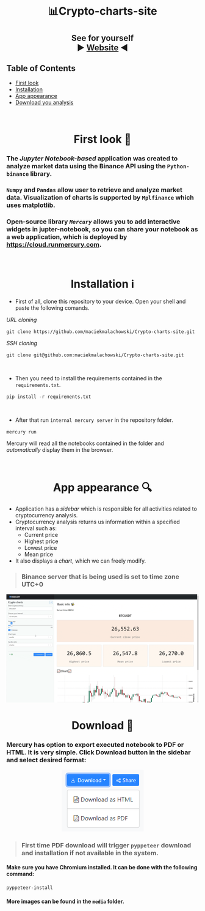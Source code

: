 <h1 align="center">📊Crypto-charts-site</h1>

<h2 align="center">See for yourself <br> ▶ <a href="https://mmalachowski.isdatascientist.com/app/charts_notebook" target="_blank">Website</a> ◀</h2>

## Table of Contents

 - [First look](https://github.com/maciekmalachowski/Crypto-charts-site#first-look)
 - [Installation](https://github.com/maciekmalachowski/Crypto-charts-site#installation)
 - [App appearance](https://github.com/maciekmalachowski/Crypto-charts-site#app-appearance)
 - [Download you analysis](https://github.com/maciekmalachowski/Crypto-charts-site#download)

<br>
 
<h1 align="center" id="first-look"> First look 👀 </h1>

### The *Jupyter Notebook-based* application was created to analyze market data using the Binance API using the `Python-binance` library. 

### `Numpy` and `Pandas` allow user to retrieve and analyze market data. Visualization of charts is supported by `Mplfinance` which uses matplotlib.

### Open-source library *`Mercury`* allows you to add interactive widgets in jupter-notebook, so you can share your notebook as a web application, which is deployed by https://cloud.runmercury.com. 

<br>

<h1 align="center" id="installation">Installation ℹ</h1>

- First of all, clone this repository to your device. Open your shell and paste the following comands.

*URL cloning*
```
git clone https://github.com/maciekmalachowski/Crypto-charts-site.git
```
*SSH cloning*
```
git clone git@github.com:maciekmalachowski/Crypto-charts-site.git
```
<br>

- Then you need to install the requirements contained in the ``requirements.txt``.
```
pip install -r requirements.txt
```

<br>

- After that run `internal mercury server` in the repository folder.
```
mercury run
```
Mercury will read all the notebooks contained in the folder and *automatically* display them in the browser. 

<br>

<h1 align="center" id="app-appearance"> App appearance 🔍</h1>

- Application has a *sidebar* which is responsible for all activities related to cryptocurrency analysis.
- Cryptocurrency analysis returns us information within a specified interval such as:
    - Current price
    - Highest price
    - Lowest price
    - Mean price
- It also displays a *chart*, which we can freely modify.
> ### Binance server that is being used is set to time zone UTC+0

<p align="center"><img src="media/appearance.gif"></p>

<h1 align="center" id="download">Download 💾</h1>

### Mercury has option to export executed notebook to PDF or HTML. It is very simple. Click Download button in the sidebar and select desired format:
<p align="center"><img src="media/download.png"></p>

> ### First time PDF download will trigger `pyppeteer` download and installation if not available in the system.

#### Make sure you have Chromium installed. It can be done with the following command:
```
pyppeteer-install
```

#### More images can be found in the `media` folder.
